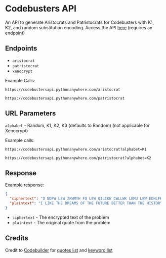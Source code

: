 # Codebusters API
An API to generate Aristocrats and Patristocrats for Codebusters with K1, K2, and random substitution
encoding. Access the API [here](https://codebustersapi.pythonanywhere.com) (requires an endpoint)

## Endpoints
* `aristocrat`
* `patristocrat`
* `xenocrypt`

Example Calls:
```
https://codebustersapi.pythonanywhere.com/aristocrat
```
```
https://codebustersapi.pythonanywhere.com/patristocrat
```

## URL Parameters
`alphabet` - Random, K1, K2, K3 (defaults to Random) (not applicable for Xenocrypt)

Example calls:
```
https://codebustersapi.pythonanywhere.com/aristocrat?alphabet=K1
```
```
https://codebustersapi.pythonanywhere.com/patristocrat?alphabet=K2
```

## Response

Example response:

```json
{
  "ciphertext": "D NDPW LEW ZKWMYH FQ LEW QILIKW CWLLWK LEMU LEW EDHLFKB FQ LEW OMHL.",
  "plaintext": "I LIKE THE DREAMS OF THE FUTURE BETTER THAN THE HISTORY OF THE PAST."
}
```

* `ciphertext` - The encrypted text of the problem
* `plaintext` - The original quote from the problem

## Credits

Credit to [Codebuilder](https://github.com/AC01010/codebuilder) for [quotes list](quotes.txt) and
[keyword list](keywords.txt)
